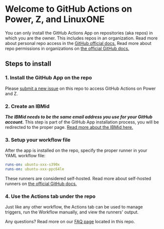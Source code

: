 # Welcome to GitHub Actions on Power, Z, and LinuxONE

You can only install the GitHub Actions App on repositories (aka repos) in which you are the owner. This includes repos in an organization. Read more about personal repo access in the [GitHub official docs.](https://docs.github.com/en/account-and-profile/setting-up-and-managing-your-personal-account-on-github/managing-user-account-settings/permission-levels-for-a-personal-account-repository) Read more about repo permissions in organizations on [the official GitHub docs.](https://docs.github.com/en/organizations/managing-user-access-to-your-organizations-repositories/managing-repository-roles/repository-roles-for-an-organization)


## Steps to install

### 1. Install the GitHub App on the repo

Please [submit a new issue](https://github.com/IBM/actionspz/issues) on this repo to access GitHub Actions on Power and Z.

### 2. Create an IBMid

***The IBMid needs to be the same email address you use for your GitHub account.*** This step is part of the GitHub App installation process, you will be redirected to the proper page. [Read more about the IBMid here.](https://www.ibm.com/docs/en/ibmid?topic=introduction)


### 3. Setup your workflow file
After the app is installed on the repo, specify the proper runner in your YAML workflow file: 

```yaml
runs-on: ubuntu-xxx-s390x
runs-on: ubuntu-xxx-ppc64le
```

These runners are considered self-hosted. Read more about self-hosted runners on [the official GitHub docs.](https://docs.github.com/en/actions/hosting-your-own-runners/managing-self-hosted-runners/using-self-hosted-runners-in-a-workflow)

### 4. Use the Actions tab under the repo 

Just like any other workflow, the Actions tab can be used to manage triggers, run the Workflow manually, and view the runners' output.


Any questions? Read more on our [FAQ page](./FAQ.md) located in this repo.
